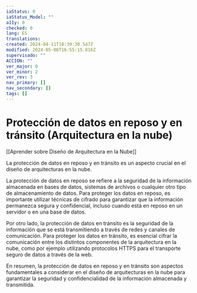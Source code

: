 ```yaml
---
iaStatus: 0
iaStatus_Model: ""
a11y: 0
checked: 0
lang: ES
translations: 
created: 2024-04-11T10:39:30.547Z
modified: 2024-05-06T16:55:15.816Z
supervisado: ""
ACCION: ""
ver_major: 0
ver_minor: 2
ver_rev: 3
nav_primary: []
nav_secondary: []
tags: []
---
```

# Protección de datos en reposo y en tránsito (Arquitectura en la nube)

[[Aprender sobre Diseño de Arquitectura en la Nube]]

La protección de datos en reposo y en tránsito es un aspecto crucial en el diseño de arquitecturas en la nube. 

La protección de datos en reposo se refiere a la seguridad de la información almacenada en bases de datos, sistemas de archivos o cualquier otro tipo de almacenamiento de datos. Para proteger los datos en reposo, es importante utilizar técnicas de cifrado para garantizar que la información permanezca segura y confidencial, incluso cuando está en reposo en un servidor o en una base de datos.

Por otro lado, la protección de datos en tránsito es la seguridad de la información que se está transmitiendo a través de redes y canales de comunicación. Para proteger los datos en tránsito, es esencial cifrar la comunicación entre los distintos componentes de la arquitectura en la nube, como por ejemplo utilizando protocolos HTTPS para el transporte seguro de datos a través de la web.

En resumen, la protección de datos en reposo y en tránsito son aspectos fundamentales a considerar en el diseño de arquitecturas en la nube para garantizar la seguridad y confidencialidad de la información almacenada y transmitida.
